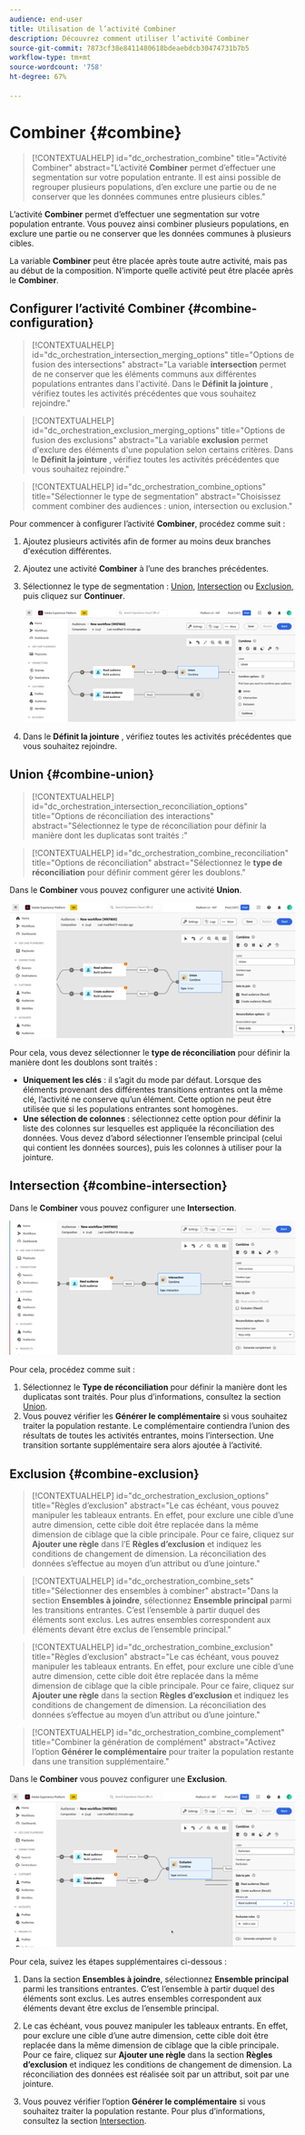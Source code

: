 ```yaml
---
audience: end-user
title: Utilisation de l’activité Combiner
description: Découvrez comment utiliser l’activité Combiner
source-git-commit: 7873cf38e8411480618bdeaebdcb30474731b7b5
workflow-type: tm+mt
source-wordcount: '758'
ht-degree: 67%

---
```



# Combiner {#combine}

>[!CONTEXTUALHELP]
>id="dc_orchestration_combine"
>title="Activité Combiner"
>abstract="L’activité **Combiner** permet d’effectuer une segmentation sur votre population entrante. Il est ainsi possible de regrouper plusieurs populations, d’en exclure une partie ou de ne conserver que les données communes entre plusieurs cibles."

L’activité **Combiner** permet d’effectuer une segmentation sur votre population entrante. Vous pouvez ainsi combiner plusieurs populations, en exclure une partie ou ne conserver que les données communes à plusieurs cibles.

La variable **Combiner** peut être placée après toute autre activité, mais pas au début de la composition. N’importe quelle activité peut être placée après le **Combiner**.

## Configurer l’activité Combiner {#combine-configuration}

>[!CONTEXTUALHELP]
>id="dc_orchestration_intersection_merging_options"
>title="Options de fusion des intersections"
>abstract="La variable **intersection** permet de ne conserver que les éléments communs aux différentes populations entrantes dans l&#39;activité. Dans le **Définit la jointure** , vérifiez toutes les activités précédentes que vous souhaitez rejoindre."

>[!CONTEXTUALHELP]
>id="dc_orchestration_exclusion_merging_options"
>title="Options de fusion des exclusions"
>abstract="La variable **exclusion** permet d&#39;exclure des éléments d&#39;une population selon certains critères. Dans le **Définit la jointure** , vérifiez toutes les activités précédentes que vous souhaitez rejoindre."

>[!CONTEXTUALHELP]
>id="dc_orchestration_combine_options"
>title="Sélectionner le type de segmentation"
>abstract="Choisissez comment combiner des audiences : union, intersection ou exclusion."

Pour commencer à configurer l’activité **Combiner**, procédez comme suit :

1. Ajoutez plusieurs activités afin de former au moins deux branches d&#39;exécution différentes.

1. Ajoutez une activité **Combiner** à l’une des branches précédentes.

1. Sélectionnez le type de segmentation : [Union](#union), [Intersection](#intersection) ou [Exclusion](#exclusion), puis cliquez sur **Continuer**.

   ![](../assets/combine.png)

1. Dans le **Définit la jointure** , vérifiez toutes les activités précédentes que vous souhaitez rejoindre.

## Union {#combine-union}

>[!CONTEXTUALHELP]
>id="dc_orchestration_intersection_reconciliation_options"
>title="Options de réconciliation des interactions"
>abstract="Sélectionnez le type de réconciliation pour définir la manière dont les duplicatas sont traités :"

>[!CONTEXTUALHELP]
>id="dc_orchestration_combine_reconciliation"
>title="Options de réconciliation"
>abstract="Sélectionnez le **type de réconciliation** pour définir comment gérer les doublons."

Dans le **Combiner** vous pouvez configurer une activité **Union**.

![](../assets/combine-union.png)

Pour cela, vous devez sélectionner le **type de réconciliation** pour définir la manière dont les doublons sont traités :

* **Uniquement les clés** : il s’agit du mode par défaut. Lorsque des éléments provenant des différentes transitions entrantes ont la même clé, l’activité ne conserve qu’un élément. Cette option ne peut être utilisée que si les populations entrantes sont homogènes.
* **Une sélection de colonnes** : sélectionnez cette option pour définir la liste des colonnes sur lesquelles est appliquée la réconciliation des données. Vous devez d’abord sélectionner l’ensemble principal (celui qui contient les données sources), puis les colonnes à utiliser pour la jointure.

## Intersection {#combine-intersection}

Dans le **Combiner** vous pouvez configurer une **Intersection**.

![](../assets/combine-intersection.png)

Pour cela, procédez comme suit :

1. Sélectionnez le **Type de réconciliation** pour définir la manière dont les duplicatas sont traités. Pour plus d’informations, consultez la section [Union](#union).
1. Vous pouvez vérifier les **Générer le complémentaire** si vous souhaitez traiter la population restante. Le complémentaire contiendra l’union des résultats de toutes les activités entrantes, moins l’intersection. Une transition sortante supplémentaire sera alors ajoutée à l’activité.

## Exclusion {#combine-exclusion}

>[!CONTEXTUALHELP]
>id="dc_orchestration_exclusion_options"
>title="Règles d’exclusion"
>abstract="Le cas échéant, vous pouvez manipuler les tableaux entrants. En effet, pour exclure une cible d’une autre dimension, cette cible doit être replacée dans la même dimension de ciblage que la cible principale. Pour ce faire, cliquez sur **Ajouter une règle** dans l’E **Règles d’exclusion** et indiquez les conditions de changement de dimension. La réconciliation des données s’effectue au moyen d’un attribut ou d’une jointure."

>[!CONTEXTUALHELP]
>id="dc_orchestration_combine_sets"
>title="Sélectionner des ensembles à combiner"
>abstract="Dans la section **Ensembles à joindre**, sélectionnez **Ensemble principal** parmi les transitions entrantes. C’est l’ensemble à partir duquel des éléments sont exclus. Les autres ensembles correspondent aux éléments devant être exclus de l’ensemble principal."

>[!CONTEXTUALHELP]
>id="dc_orchestration_combine_exclusion"
>title="Règles d’exclusion"
>abstract="Le cas échéant, vous pouvez manipuler les tableaux entrants. En effet, pour exclure une cible d’une autre dimension, cette cible doit être replacée dans la même dimension de ciblage que la cible principale. Pour ce faire, cliquez sur **Ajouter une règle** dans la section **Règles d’exclusion** et indiquez les conditions de changement de dimension. La réconciliation des données s’effectue au moyen d’un attribut ou d’une jointure."

>[!CONTEXTUALHELP]
>id="dc_orchestration_combine_complement"
>title="Combiner la génération de complément"
>abstract="Activez l’option **Générer le complémentaire** pour traiter la population restante dans une transition supplémentaire."

Dans le **Combiner** vous pouvez configurer une **Exclusion**.

![](../assets/combine-exclusion.png)

Pour cela, suivez les étapes supplémentaires ci-dessous :

1. Dans la section **Ensembles à joindre**, sélectionnez **Ensemble principal** parmi les transitions entrantes. C’est l’ensemble à partir duquel des éléments sont exclus. Les autres ensembles correspondent aux éléments devant être exclus de l’ensemble principal.

1. Le cas échéant, vous pouvez manipuler les tableaux entrants. En effet, pour exclure une cible d’une autre dimension, cette cible doit être replacée dans la même dimension de ciblage que la cible principale. Pour ce faire, cliquez sur **Ajouter une règle** dans la section **Règles d’exclusion** et indiquez les conditions de changement de dimension. La réconciliation des données est réalisée soit par un attribut, soit par une jointure. <!-- pas compris-->
1. Vous pouvez vérifier l’option **Générer le complémentaire** si vous souhaitez traiter la population restante. Pour plus d’informations, consultez la section [Intersection](#intersection).

<!--
## Examples{#combine-examples}

In the following example, we are using a **Combine** activity and we add a **union** to retrieves all the profiles of the two queries: persons between 18 and 27 years old and persons between 34 and 40 years old.

![](../assets/workflow-union-example.png)

The following example shows the **intersection** between two query activities. It is being used here to retrieve profiles who are between 18 to 27 years old and whose email address has been provided.

![](../assets/workflow-intersection-example.png)

The following **exclusion** example shows two queries configured to filter profiles who are between 18 and 27 years old and have an Adobe email domain. The profiles with an Adobe email domain are then excluded from the first set. 

![](../assets/workflow-exclusion-example.png)
-->
